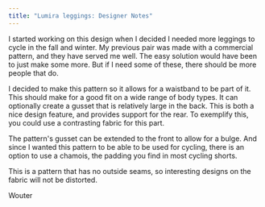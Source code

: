```yaml
---
title: "Lumira leggings: Designer Notes"
---
```


I started working on this design when I decided I needed more leggings to cycle in the fall and winter. My previous
pair was made with a commercial pattern, and they have served me well. The easy solution would have been to just
make some more. But if I need some of these, there should be more people that do.

I decided to make this pattern so it allows for a waistband to be part of it. This should make for a good fit on
a wide range of body types. It can optionally create a gusset that is relatively large in the back. This is both
a nice design feature, and provides support for the rear. To exemplify this, you could use a contrasting fabric
for this part.

The pattern's gusset can be extended to the front to allow for a bulge. And since I wanted this pattern to be
able to be used for cycling, there is an option to use a chamois, the padding you find in most cycling shorts.

This is a pattern that has no outside seams, so interesting designs on the fabric will not be distorted.

Wouter
